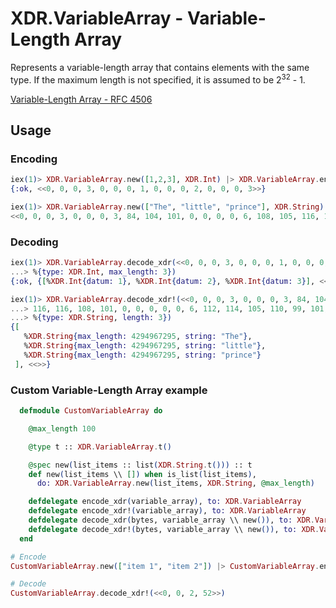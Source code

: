 # XDR.VariableArray - Variable-Length Array
Represents a variable-length array that contains elements with the same type. If the maximum length is not specified, it is assumed to be 2<sup>32</sup> - 1.

[Variable-Length Array - RFC 4506](https://tools.ietf.org/html/rfc4506#section-4.13)

## Usage

### Encoding

```elixir 
iex(1)> XDR.VariableArray.new([1,2,3], XDR.Int) |> XDR.VariableArray.encode_xdr()
{:ok, <<0, 0, 0, 3, 0, 0, 0, 1, 0, 0, 0, 2, 0, 0, 0, 3>>}

iex(1)> XDR.VariableArray.new(["The", "little", "prince"], XDR.String) |> XDR.VariableArray.encode_xdr!()
<<0, 0, 0, 3, 0, 0, 0, 3, 84, 104, 101, 0, 0, 0, 0, 6, 108, 105, 116, 116, 108, 101, 0, 0, 0, 0, 0, 6, 112, 114, 105, 110, 99, 101, 0, 0>>
```

### Decoding

```elixir
iex(1)> XDR.VariableArray.decode_xdr(<<0, 0, 0, 3, 0, 0, 0, 1, 0, 0, 0, 2, 0, 0, 0, 3>>, 
...> %{type: XDR.Int, max_length: 3})
{:ok, {[%XDR.Int{datum: 1}, %XDR.Int{datum: 2}, %XDR.Int{datum: 3}], <<>>}}

iex(1)> XDR.VariableArray.decode_xdr!(<<0, 0, 0, 3, 0, 0, 0, 3, 84, 104, 101, 0, 0, 0, 0, 6, 108, 105,
...> 116, 116, 108, 101, 0, 0, 0, 0, 0, 6, 112, 114, 105, 110, 99, 101, 0, 0>>, 
...> %{type: XDR.String, length: 3})
{[
   %XDR.String{max_length: 4294967295, string: "The"},
   %XDR.String{max_length: 4294967295, string: "little"},
   %XDR.String{max_length: 4294967295, string: "prince"}
 ], <<>>}
```

### Custom Variable-Length Array example

```elixir
  defmodule CustomVariableArray do

    @max_length 100

    @type t :: XDR.VariableArray.t()

    @spec new(list_items :: list(XDR.String.t())) :: t
    def new(list_items \\ []) when is_list(list_items),
      do: XDR.VariableArray.new(list_items, XDR.String, @max_length)

    defdelegate encode_xdr(variable_array), to: XDR.VariableArray
    defdelegate encode_xdr!(variable_array), to: XDR.VariableArray
    defdelegate decode_xdr(bytes, variable_array \\ new()), to: XDR.VariableArray
    defdelegate decode_xdr!(bytes, variable_array \\ new()), to: XDR.VariableArray
  end
```

```elixir
# Encode
CustomVariableArray.new(["item 1", "item 2"]) |> CustomVariableArray.encode_xdr()

# Decode
CustomVariableArray.decode_xdr!(<<0, 0, 2, 52>>)
```
